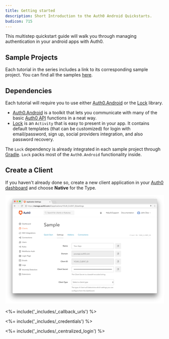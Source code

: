 ```yaml
---
title: Getting started
description: Short Introduction to the Auth0 Android Quickstarts.
budicon: 715
---
```


This multistep quickstart guide will walk you through managing authentication in your android apps with Auth0.

## Sample Projects

Each tutorial in the series includes a link to its corresponding sample project. You can find all the samples [here](https://github.com/auth0-samples/auth0-android-sample).

## Dependencies

Each tutorial will require you to use either [Auth0.Android](https://github.com/auth0/Auth0.Android) or the [Lock](https://github.com/auth0/Lock.Android) library.

- [Auth0.Android](https://github.com/auth0/Auth0.Android) is a toolkit that lets you communicate with many of the basic [Auth0 API](https://auth0.com/docs/api) functions in a neat way.
- [Lock](https://github.com/auth0/Lock.Android) is an `Activity` that is easy to present in your app. It contains default templates (that can be customized) for login with email/password, sign up, social providers integration, and also password recovery.

The `Lock` dependency is already integrated in each sample project through [Gradle](https://gradle.org/).
`Lock` packs most of the `Auth0.Android` functionality inside.

## Create a Client

If you haven't already done so, create a new client application in your [Auth0 dashboard](${manage_url}/#/applications/${account.clientId}/settings) and choose **Native** for the Type.

![App Dashboard](/media/articles/angularjs/app_dashboard.png)

<%= include('_includes/_callback_urls') %>

<%= include('_includes/_credentials') %>

<%= include('_includes/_centralized_login') %>
